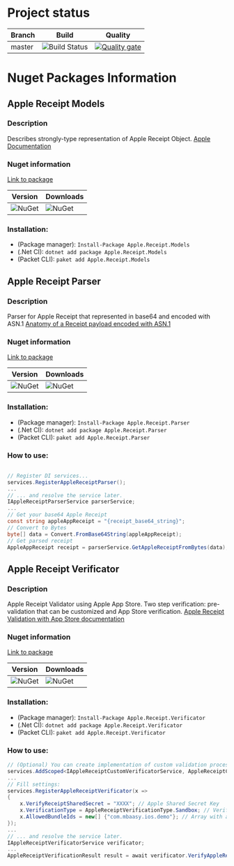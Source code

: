# Project status
| Branch | Build        | Quality |
| ------------- | ------------- | ------------- |
| master | ![Build Status](https://github.com/shoshins/apple-receipt/workflows/Nuget%20Package%20Deploy/badge.svg)      | [![Quality gate](https://sonarcloud.io/api/project_badges/quality_gate?project=apple-receipt)](https://sonarcloud.io/dashboard?id=apple-receipt) |

# Nuget Packages Information

## Apple Receipt Models

### Description
Describes strongly-type representation of Apple Receipt Object.
[Apple Documentation](https://developer.apple.com/library/archive/releasenotes/General/ValidateAppStoreReceipt/Chapters/ReceiptFields.html)

### Nuget information
[Link to package](https://www.nuget.org/packages/Apple.Receipt.Models/)

| Version | Downloads |
| ------------- | ------------- |
| ![NuGet](https://img.shields.io/nuget/v/Apple.Receipt.Models.svg) | ![NuGet](https://img.shields.io/nuget/dt/Apple.Receipt.Models.svg) |

### Installation:
* (Package manager): ```Install-Package Apple.Receipt.Models```
* (.Net CI): ```dotnet add package Apple.Receipt.Models```
* (Packet CLI): ```paket add Apple.Receipt.Models```

## Apple Receipt Parser

### Description
Parser for Apple Receipt that represented in base64 and encoded with ASN.1
[Anatomy of a Receipt payload encoded with ASN.1](https://www.objc.io/issues/17-security/receipt-validation/)

### Nuget information
[Link to package](https://www.nuget.org/packages/Apple.Receipt.Parser/)

| Version | Downloads |
| ------------- | ------------- |
| ![NuGet](https://img.shields.io/nuget/v/Apple.Receipt.Parser.svg) | ![NuGet](https://img.shields.io/nuget/dt/Apple.Receipt.Parser.svg) |

### Installation:
* (Package manager): ```Install-Package Apple.Receipt.Parser```
* (.Net CI): ```dotnet add package Apple.Receipt.Parser```
* (Packet CLI): ```paket add Apple.Receipt.Parser```

### How to use:
```cs

// Register DI services...
services.RegisterAppleReceiptParser();
...
// ... and resolve the service later.
IAppleReceiptParserService parserService;
...
// Get your base64 Apple Receipt
const string appleAppReceipt = "{receipt_base64_string}";
// Convert to Bytes
byte[] data = Convert.FromBase64String(appleAppReceipt);
// Get parsed receipt
AppleAppReceipt receipt = parserService.GetAppleReceiptFromBytes(data);
```

## Apple Receipt Verificator

### Description
Apple Receipt Validator using Apple App Store.
Two step verification: pre-validation that can be customized and App Store verification.
[Apple Receipt Validation with App Store documentation](https://developer.apple.com/library/archive/releasenotes/General/ValidateAppStoreReceipt/Chapters/ValidateRemotely.html)

### Nuget information
[Link to package](https://www.nuget.org/packages/Apple.Receipt.Verificator/)

| Version | Downloads |
| ------------- | ------------- |
| ![NuGet](https://img.shields.io/nuget/v/Apple.Receipt.Verificator.svg) | ![NuGet](https://img.shields.io/nuget/dt/Apple.Receipt.Verificator.svg) |

### Installation:
* (Package manager): ```Install-Package Apple.Receipt.Verificator```
* (.Net CI): ```dotnet add package Apple.Receipt.Verificator ```
* (Packet CLI): ```paket add Apple.Receipt.Verificator```

### How to use:
```cs
// (Optional) You can create implementation of custom validation process:
services.AddScoped<IAppleReceiptCustomVerificatorService, AppleReceiptCustomVerificatorService>();
...
// Fill settings:
services.RegisterAppleReceiptVerificator(x =>
{
    x.VerifyReceiptSharedSecret = "XXXX"; // Apple Shared Secret Key
    x.VerificationType = AppleReceiptVerificationType.Sandbox; // Verification Type: Sandbox / Production
    x.AllowedBundleIds = new[] {"com.mbaasy.ios.demo"}; // Array with allowed bundle ids
});
...
// ... and resolve the service later.
IAppleReceiptVerificatorService verificator;
...
AppleReceiptVerificationResult result = await verificator.VerifyAppleReceiptAsync(appleAppReceipt);
```
